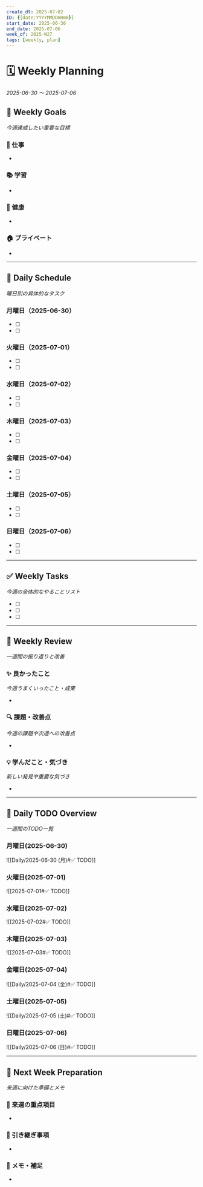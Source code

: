 ```yaml
---
create_dt: 2025-07-02
ID: {{date:YYYYMMDDHHmm}}
start_date: 2025-06-30
end_date: 2025-07-06
week_of: 2025-W27
tags: [weekly, plan]
---
```


# 🗓 Weekly Planning
*2025-06-30 〜 2025-07-06*

## 🎯 Weekly Goals
*今週達成したい重要な目標*

### 💼 仕事
- 

### 📚 学習
- 

### 💪 健康
- 

### 🏠 プライベート
- 

---

## 📅 Daily Schedule
*曜日別の具体的なタスク*

### 月曜日（2025-06-30）
- [ ] 
- [ ] 

### 火曜日（2025-07-01）
- [ ] 
- [ ] 

### 水曜日（2025-07-02）
- [ ] 
- [ ] 

### 木曜日（2025-07-03）
- [ ] 
- [ ] 

### 金曜日（2025-07-04）
- [ ] 
- [ ] 

### 土曜日（2025-07-05）
- [ ] 
- [ ] 

### 日曜日（2025-07-06）
- [ ] 
- [ ] 



---

## ✅ Weekly Tasks
*今週の全体的なやることリスト*

- [ ] 
- [ ] 
- [ ] 

---

## 🔄 Weekly Review
*一週間の振り返りと改善*

### ✨ 良かったこと
*今週うまくいったこと・成果*

- 

### 🔍 課題・改善点
*今週の課題や次週への改善点*

- 

### 💡 学んだこと・気づき
*新しい発見や重要な気づき*

- 

---

## 📖 Daily TODO Overview
*一週間のTODO一覧*

### 月曜日(2025-06-30)
![[Daily/2025-06-30 (月)#✅ TODO]]

### 火曜日(2025-07-01)
![[2025-07-01#✅ TODO]]

### 水曜日(2025-07-02)
![[2025-07-02#✅ TODO]]

### 木曜日(2025-07-03)
![[2025-07-03#✅ TODO]]

### 金曜日(2025-07-04)
![[Daily/2025-07-04 (金)#✅ TODO]]

### 土曜日(2025-07-05)
![[Daily/2025-07-05 (土)#✅ TODO]]

### 日曜日(2025-07-06)
![[Daily/2025-07-06 (日)#✅ TODO]] 

---

## 🚀 Next Week Preparation
*来週に向けた準備とメモ*

### 🎯 来週の重点項目
- 

### 📝 引き継ぎ事項
- 

### 🔖 メモ・補足
- 